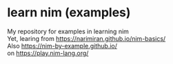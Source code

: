 # learn nim (examples)
My repository for examples in learning nim <br>
Yet, learing from https://narimiran.github.io/nim-basics/ <br>
Also https://nim-by-example.github.io/ <br>
on https://play.nim-lang.org/
